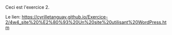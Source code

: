 Ceci est l'exercice 2.

Le lien: https://cyrilletanguay.github.io/Exercice-2/4w4_site%20%E2%80%93%20Un%20site%20utilisant%20WordPress.htm